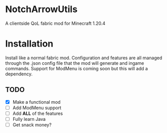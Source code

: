 # NotchArrowUtils
A clientside QoL fabric mod for Minecraft 1.20.4

# Installation
Install like a normal fabric mod. Configuration and features are all managed through the .json config file that the mod will generate and ingame commands. Support for ModMenu is coming soon but this will add a dependency.

## TODO
- [x] Make a functional mod
- [ ] Add ModMenu support
- [ ] Add **ALL** of the features
- [ ] Fully learn Java
- [ ] Get snack money?

